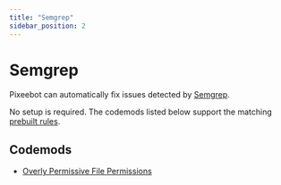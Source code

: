 ```yaml
---
title: "Semgrep"
sidebar_position: 2
---
```


# Semgrep

Pixeebot can automatically fix issues detected by [Semgrep](https://semgrep.dev/).

No setup is required. The codemods listed below support the matching [prebuilt rules](https://registry.semgrep.dev/rule/).

## Codemods

- [Overly Permissive File Permissions](https://docs.pixee.ai/codemods/java/semgrep_java_java.lang.security.audit.overly-permissive-file-permission.overly-permissive-file-permission)
